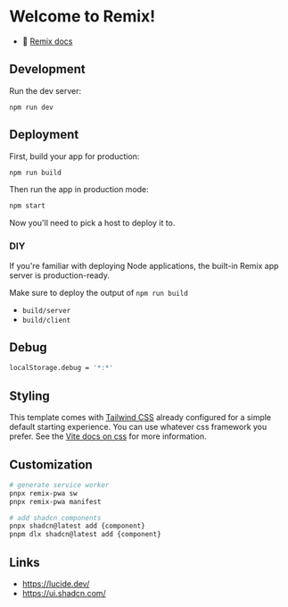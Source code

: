 # Welcome to Remix!

- 📖 [Remix docs](https://remix.run/docs)

## Development

Run the dev server:

```shellscript
npm run dev
```

## Deployment

First, build your app for production:

```sh
npm run build
```

Then run the app in production mode:

```sh
npm start
```

Now you'll need to pick a host to deploy it to.

### DIY

If you're familiar with deploying Node applications, the built-in Remix app server is production-ready.

Make sure to deploy the output of `npm run build`

- `build/server`
- `build/client`

## Debug

```bash
localStorage.debug = '*:*'
```

## Styling

This template comes with [Tailwind CSS](https://tailwindcss.com/) already configured for a simple default starting experience. You can use whatever css framework you prefer. See the [Vite docs on css](https://vitejs.dev/guide/features.html#css) for more information.

## Customization

```bash
# generate service worker
pnpx remix-pwa sw
pnpx remix-pwa manifest

# add shadcn components
pnpx shadcn@latest add {component}
pnpm dlx shadcn@latest add {component}
```

## Links

- https://lucide.dev/
- https://ui.shadcn.com/
